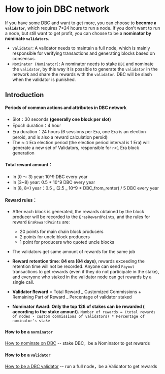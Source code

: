 # How to join DBC network

If you have some DBC and want to get more, you can choose to **become a `validator`**, which requires 7\*24 hours to run a node. If you don't want to run a node, but still want to get profit, you can choose to be a **nominator by nominate `validators`**.

- `Validator`: A validator needs to maintain a full node, which is mainly responsible for verifying transactions and generating blocks based on consensus.
- `Nominator (Nominator)`: A nominator needs to stake `DBC` and nominate the `validator`, by this way it is possible to generate the `validator` in the network and share the rewards with the `validator`. DBC will be slash when the validator is punished.

## Introduction

#### Periods of common actions and attributes in DBC network

- Slot：30 seconds **(generally one block per slot)**
- Epoch duration：4 hour
- Era duration：24 hours (6 sessions per Era, one Era is an election peroid, and is also a reward calculation peroid)
- The `n-1` Era election period (the election period interval is 1 Era) will generate a new set of Validators, responsible for `n+1` Era block generation

#### Total reward amount：

- In [0 ～ 3) year: 10^9 DBC every year
- In [3~8) year: 0.5 \* 10^9 DBC every year
- In [8, 8+) year：0.5 _ (2.5 _ 10^9 + DBC_from_renter) / 5 DBC every year

#### Reward rules：

- After each block is generated, the rewards obtained by the block producer will be recorded to the `ErasRewardPoints`, and the rules for reward `EraRewardPoints` are:

  - 20 points for main chain block producers
  - 2 points for uncle block producers
  - 1 point for producers who quoted uncle blocks

- The validators get same amount of rewards for the same job
- **Reward retention time**: **84 era (84 days)**, rewards exceeding the retention time will not be recorded. Anyone can send `Payout` transactions to get rewards (even if they do not participate in the stake), and everyone who staked in the validator node can get rewards by a single call.
- **Validator Reward** = Total Reward _ Customized Commissions + Remaining Part of Reward _ Percentage of validator staked
- **Nominator Award**: **Only the top 128 of stakes can be rewarded ( according to the stake amount).** `Number of rewards = (total rewards of nodes - custom commissions of validators) * Percentage of nominator's stake`

#### How to be a `norminator`

[How to nominate on DBC](staking-dbc-and-voting.md) -- stake DBC，be a Nominator to get rewards

#### How to be a `validator`

[How to be a DBC validator](join-dbc-network.md) -- run a full node，be a Validator to get rewards
